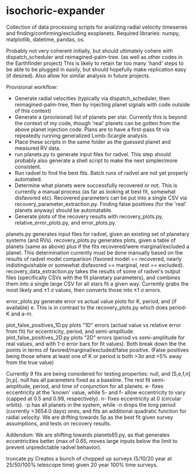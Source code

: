 # isochoric-expander
Collection of data processing scripts for analizing radial velocity timeseries and finding/confirming/excluding exoplanets. Required libraries: numpy, matplotlib, datetime, pandas, os.

Probably not very coherent initially, but should ultimately cohere with dispatch_scheduler and reimagined-palm-tree. (as well as other codes in the Earthfinder project) This is likely to retain far too many 'hand' steps to be able to be plugged in easily, but should hopefully make replication easy (if desired). Also allow for similar analysis in future projects.

Provisional workflow:
* Generate radial velocities (typically via dispatch_scheduler, then reimagined-palm-tree, then by injecting planet signals with code outside of this context)
* Generate a (provisional) list of planets per star. Currently this is beyond the context of my code, though 'real' planets can be gotten from the above planet injection code. Plans are to have a first-pass fit via repeatedly running generalized Lomb-Scargle analysis.
* Place these scripts in the same folder as the guessed planet and measured RV data.
* run planets.py to generate input files for radvel. This step should probably also generate a shell script to make the next simpler/more consistent.
* Run radvel to find the best fits. Batch runs of radvel are not yet properly automated.
* Determine what planets were successfully recovered or not. This is currently a manual process (as far as looking at best fit, somewhat disfavored etc). Recovered parameters can be put into a single CSV via recovery_parameter_extraction.py. Finding false positives (for the 'real' planets anyway) should be automatable.
* Generate plots of the recovery results with recovery_plots.py, relative_error_plots.py, and error_plots.py.

planets.py generates input files for radvel, given an existing set of planetary systems (and RVs).
recovery_plots.py generates plots, given a table of planets (same as above) plus if the fits recovered/were marginal/excluded a planet. This determination currently must be done manually based on the results of radvel model comparison (favored model == recovered, nearly indistinguishable or somewhat disfavored == marginal, rest == excluded).
recovery_data_extraction.py takes the results of some of radvel's output files (specifically CSVs with the fit planetary parameters), and combines them into a single large CSV for all stars fit a given way. Currently grabs the most likely and ±1 σ values, then converts those into ±1 σ errors.

error_plots.py generate error vs actual value plots for K, period, and (if available) e. This is in contrast to the recovery_plots.py which does period-K and a-m.

plot_false_positives_1D.py plots "1D" errors (actual value vs relative error from fit) for eccentricity, period, and semi-amplitude. plot_false_positives_2D.py plots "2D" errors (period vs semi-amplitude for real values, and with 1-σ error bars for fit values). Both break down the the points in terms of favored/marginal/excluded/false positive. (False positives being those where at least one of K or period is both >3σ and >5% away from the true value)

Currently 9 fits are being considered for testing properties: null, and [5,e,f,n][n,p]. null has all parameters fixed as a baseline. The rest fit semi-amplitude, period, and time of conjunction for all planets. e- fixes eccentricity at the 'known' value, while 5- and f- allow eccentricity to vary (capped at 0.5 and 0.99, respectively). n- fixes eccentricity at 0 (circular orbits). -p has all planets in the system, while -n drops the long period (currently >3654.0 days) ones, and fits an additional quadratic function for radial velocity. We are drifting towards 5p as the best fit given survey assumptions, and tests on recovery results.

Addendum: We are shifting towards planets65.py, as that generates eccentricities better (max of 0.65, moves large inputs below the limit to prevent unpredictable radvel behavior).

truncate.py Creates a bunch of chopped up surveys (5/10/20 year at 25/50/100% telescope time) given 20 year 100% time surveys.
